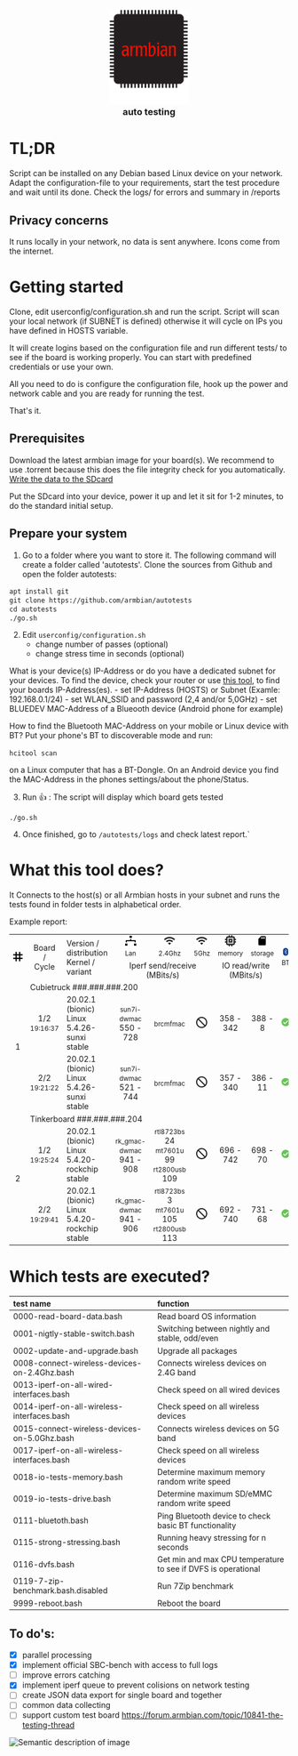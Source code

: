 <h3 align=center><a href="#armbian-build-tools"><img src=".github/armbian-logo.png" alt="Armbian logo" width="144"></a><br>
auto testing</h3>

# TL;DR
Script can be installed on any Debian based Linux device on your network. Adapt the configuration-file to your requirements, start the test procedure and wait until its done. Check the logs/ for errors and summary in /reports


## Privacy concerns
It runs locally in your network, no data is sent anywhere. Icons come from the internet.


# Getting started

Clone, edit userconfig/configuration.sh and run the script. Script will scan your local network (if SUBNET is defined) otherwise it will cycle on IPs you have defined in HOSTS variable.

It will create logins based on the configuration file and run different tests/ to see if the board is working properly. You can start with predefined credentials or use your own.

All you need to do is configure the configuration file, hook up the power and network cable and you are ready for running the test.

That's it.

## Prerequisites

Download the latest armbian image for your board(s). We recommend to use .torrent because this does the file integrity check for you automatically. [Write the data to the SDcard](https://docs.armbian.com/User-Guide_Getting-Started/#how-to-prepare-a-sd-card)

Put the SDcard into your device, power it up and let it sit for 1-2 minutes, to do the standard initial setup.

## Prepare your system

1. Go to a folder where you want to store it. The following command will create a folder called 'autotests'. Clone the sources from Github and open the folder autotests:
```
apt install git
git clone https://github.com/armbian/autotests
cd autotests
./go.sh
```
 
2. Edit `userconfig/configuration.sh`  
	- change number of passes (optional)
	- change stress time in seconds (optional)  

What is your device(s) IP-Address or do you have a dedicated subnet for your devices.
To find the device, check your router or use [this tool](http://angryip.org/), to find your boards IP-Address(es).
	- set IP-Address (HOSTS) or Subnet (Examle: 192.168.0.1/24)
	- set WLAN_SSID and password (2,4 and/or 5,0GHz)
	- set BLUEDEV MAC-Address of a Blueooth device (Android phone for example)

How to find the Bluetooth MAC-Address on your mobile or Linux device with BT? Put your phone's BT to discoverable mode and run:

`hcitool scan` 

on a Linux computer that has a BT-Dongle. On an Android device you find the MAC-Address in the phones settings/about the phone/Status.

3. Run :+1: :
The script will display which board gets tested
```
./go.sh
```
4. Once finished, go to `/autotests/logs` and check latest report.`


# What this tool does?

It Connects to the host(s) or all Armbian hosts in your subnet and runs the tests found in folder tests in alphabetical order.

Example report:

<table class="TFtable" cellspacing=0 width=100% border=0> <tr><td align=right rowspan=2><img width=20 src=https://raw.githubusercontent.com/armbian/autotests/master/icons/hashtag.png></td><td align=center rowspan=2>Board<br>/<br> Cycle</td><td rowspan=2>Version / distribution <br>Kernel / variant</td>
<td align=center rowspan=1><img width=20 src=https://raw.githubusercontent.com/armbian/autotests/master/icons/lan.png><br><small>Lan</small></td><td align=center rowspan=1><img width=20 src=https://raw.githubusercontent.com/armbian/autotests/master/icons/wifi.png><br><small>2.4Ghz</small></td><td align=center rowspan=1><img width=20 src=https://raw.githubusercontent.com/armbian/autotests/master/icons/wifi.png><br><small>5Ghz</small></td><td align=center rowspan=1><img width=20 src=https://raw.githubusercontent.com/armbian/autotests/master/icons/memory.png><br><small>memory</small></td><td align=center rowspan=1><img width=20 src=https://raw.githubusercontent.com/armbian/autotests/master/icons/storage.png><br><small>storage</small></td><td align=center rowspan=2><img width=20 src=https://raw.githubusercontent.com/armbian/autotests/master/icons/bluetooth.png><br><small>BT</small></td><td align=center rowspan=2><img width=20 src=https://raw.githubusercontent.com/armbian/autotests/master/icons/fire.png><br><small>Stress 6s</small></td><td align=center rowspan=2><br><small>DVFS (Mhz)</small></td></tr><tr><td align=middle colspan=3>Iperf send/receive (MBits/s)</td> <td align=middle colspan=2>IO read/write (MBits/s)</td></tr>

<tr><td align=right rowspan=3>&nbsp;1&nbsp;</td> <td colspan=10>Cubietruck ###.###.###.200</td></td></tr><tr> <td align=center>1/2<br><small>19:16:37</small></td> <td>20.02.1 (bionic)<br>Linux 5.4.26-sunxi stable</td><td align=center><small>sun7i-dwmac</small> 550 - 728<br></td><td align=center><small>brcmfmac</small> <br></td><td align=center><img width=20 src=https://raw.githubusercontent.com/armbian/autotests/master/icons/na.png></td><td align=center>358 - 342</td><td align=center>388 - 8</td><td align=center><img width=20 src=https://raw.githubusercontent.com/armbian/autotests/master/icons/checked.png></td><td align=center><img width=20 src=https://raw.githubusercontent.com/armbian/autotests/master/icons/checked.png></td><td align=center>480 - 960</td></tr>

<tr> <td align=center>2/2<br><small>19:21:22</small></td> <td>20.02.1 (bionic)<br>Linux 5.4.26-sunxi stable</td><td align=center><small>sun7i-dwmac</small> 521 - 744<br></td><td align=center><small>brcmfmac</small> <br></td><td align=center><img width=20 src=https://raw.githubusercontent.com/armbian/autotests/master/icons/na.png></td><td align=center>357 - 340</td><td align=center>386 - 11</td><td align=center><img width=20 src=https://raw.githubusercontent.com/armbian/autotests/master/icons/checked.png></td><td align=center><img width=20 src=https://raw.githubusercontent.com/armbian/autotests/master/icons/checked.png></td><td align=center>480 - 960</td></tr>

<tr><td align=right rowspan=3>&nbsp;2&nbsp;</td> <td colspan=10>Tinkerboard ###.###.###.204</td></td></tr><tr> <td align=center>1/2<br><small>19:25:24</small></td> <td>20.02.1 (bionic)<br>Linux 5.4.20-rockchip stable</td><td align=center><small>rk_gmac-dwmac</small> 941 - 908<br></td><td align=center><small>rtl8723bs</small> 24<br><small>mt7601u</small> 99<br><small>rt2800usb</small> 109<br></td><td align=center><img width=20 src=https://raw.githubusercontent.com/armbian/autotests/master/icons/na.png></td><td align=center>696 - 742</td><td align=center>698 - 70</td><td align=center><img width=20 src=https://raw.githubusercontent.com/armbian/autotests/master/icons/checked.png></td><td align=center><img width=20 src=https://raw.githubusercontent.com/armbian/autotests/master/icons/checked.png></td><td align=center>600 - 1800</td></tr>

<tr> <td align=center>2/2<br><small>19:29:41</small></td> <td>20.02.1 (bionic)<br>Linux 5.4.20-rockchip stable</td><td align=center><small>rk_gmac-dwmac</small> 941 - 906<br></td><td align=center><small>rtl8723bs</small> 3<br><small>mt7601u</small> 105<br><small>rt2800usb</small> 113<br></td><td align=center><img width=20 src=https://raw.githubusercontent.com/armbian/autotests/master/icons/na.png></td><td align=center>692 - 740</td><td align=center>731 - 68</td><td align=center><img width=20 src=https://raw.githubusercontent.com/armbian/autotests/master/icons/checked.png></td><td align=center><img width=20 src=https://raw.githubusercontent.com/armbian/autotests/master/icons/checked.png></td><td align=center>600 - 1800</td></tr>
</table>

# Which tests are executed?

| test name | function |
|:-|:-|
|0000-read-board-data.bash| Read board OS information|
|0001-nigtly-stable-switch.bash| Switching between nightly and stable, odd/even|
|0002-update-and-upgrade.bash| Upgrade all packages|
|0008-connect-wireless-devices-on-2.4Ghz.bash|Connects wireless devices on 2.4G band|
|0013-iperf-on-all-wired-interfaces.bash|Check speed on all wired devices|
|0014-iperf-on-all-wireless-interfaces.bash|Check speed on all wireless devices|
|0015-connect-wireless-devices-on-5.0Ghz.bash|Connects wireless devices on 5G band|
|0017-iperf-on-all-wireless-interfaces.bash|Check speed on all wireless devices|
|0018-io-tests-memory.bash| Determine maximum memory random write speed|
|0019-io-tests-drive.bash| Determine maximum SD/eMMC random write speed|
|0111-bluetoth.bash|Ping Bluetooth device to check basic BT functionality|
|0115-strong-stressing.bash|Running heavy stressing for n seconds|
|0116-dvfs.bash|Get min and max CPU temperature to see if DVFS is operational|
|0119-7-zip-benchmark.bash.disabled|Run 7Zip benchmark|
|9999-reboot.bash|Reboot the board|


## To do's:
- [x] parallel processing
- [x] implement official SBC-bench with access to full logs
- [ ] improve errors catching  
- [x] implement iperf queue to prevent colisions on network testing
- [ ] create JSON data export for single board and together  
- [ ] common data collecting  
- [ ] support custom test board https://forum.armbian.com/topic/10841-the-testing-thread  

![Semantic description of image](https://forum.armbian.com/uploads/monthly_2019_09/IMG_0031.thumb.JPG.25382da99ba09c22c27cf8d274141b8b.JPG "Image Title")

